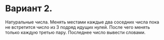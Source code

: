 # Вариант 2.

Натуральные числа. Менять местами каждые два соседних числа пока не встретится число из 3 подряд идущих нулей. После чего менять только каждую третью пару. Последнее число вывести словами.
